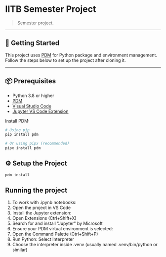 # IITB Semester Project

> Semester project.

---

## 🚀 Getting Started

This project uses [PDM](https://pdm.fming.dev) for Python package and environment management. Follow the steps below to set up the project after cloning it.

---

## 📦 Prerequisites

- Python 3.8 or higher
- [PDM](https://pdm.fming.dev/latest/#installation)
- [Visual Studio Code](https://code.visualstudio.com/)
- [Jupyter VS Code Extension](https://marketplace.visualstudio.com/items?itemName=ms-toolsai.jupyter)

Install PDM:

```bash
# Using pip
pip install pdm

# Or using pipx (recommended)
pipx install pdm

```


## ⚙️ Setup the Project

```bash
pdm install
```

## Running the project

1) To work with .ipynb notebooks:
2) Open the project in VS Code
3) Install the Jupyter extension:
4) Open Extensions (Ctrl+Shift+X)
5) Search for and install "Jupyter" by Microsoft
6) Ensure your PDM virtual environment is selected:
7) Open the Command Palette (Ctrl+Shift+P)
8) Run Python: Select Interpreter
9) Choose the interpreter inside .venv (usually named .venv/bin/python or similar)

